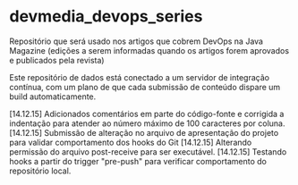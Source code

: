 # devmedia_devops_series
Repositório que será usado nos artigos que cobrem DevOps na Java Magazine (edições a serem informadas quando os artigos forem aprovados e publicados pela revista)

Este repositório de dados está conectado a um servidor de integração contínua, com um plano de que cada submissão de conteúdo dispare um build automaticamente.

[14.12.15] Adicionados comentários em parte do código-fonte e corrigida a indentação para atender ao número máximo de 100 caracteres por coluna.
[14.12.15] Submissão de alteração no arquivo de apresentação do projeto para validar comportamento dos hooks do Git
[14.12.15] Alterando permissão do arquivo post-receive para ser executável.
[14.12.15] Testando hooks a partir do trigger "pre-push" para verificar comportamento do repositório local.
